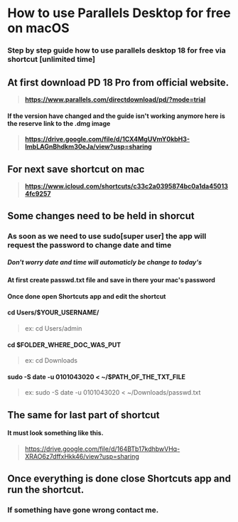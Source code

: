 # How to use Parallels Desktop for free on macOS
### Step by step guide how to use parallels desktop 18 for free via shortcut **[unlimited time]**


## At first download PD 18 Pro from official website.
> **https://www.parallels.com/directdownload/pd/?mode=trial**
#### If the version have changed and the guide isn't working anymore here is the reserve link to the .dmg image
> **https://drive.google.com/file/d/1CX4MgUVmY0kbH3-lmbLAGnBhdkm30eJa/view?usp=sharing**

## For next save shortcut on mac
> **https://www.icloud.com/shortcuts/c33c2a0395874bc0a1da450134fc9257**

## Some changes need to be held in shorcut
### As soon as we need to use sudo[super user] the app will request the password to change date and time
##### Don't worry date and time will automaticly be change to today's

#### At first create passwd.txt file and save in there your mac's password
#### Once done open Shortcuts app and edit the shortcut
#### cd Users/$YOUR_USERNAME/
> ex: cd Users/admin
#### cd $FOLDER_WHERE_DOC_WAS_PUT
> ex: cd Downloads
#### sudo -S date -u 0101043020 < ~/$PATH_OF_THE_TXT_FILE
> ex: sudo -S date -u 0101043020 < ~/Downloads/passwd.txt

## **The same for last part of shortcut**
#### It must look something like this.
> https://drive.google.com/file/d/164BTb17kdhbwVHq-XRAO6z7dffxHkk46/view?usp=sharing

## Once everything is done close Shortcuts app and run the shortcut.
### If something have gone wrong contact me.
